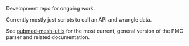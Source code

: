 Development repo for ongoing work.

Currently mostly just scripts to call an API and wrangle data.

See [pubmed-mesh-utils](https://github.com/wigasper/pubmed-mesh-utils) for the most current, general version of the PMC parser and related documentation.
